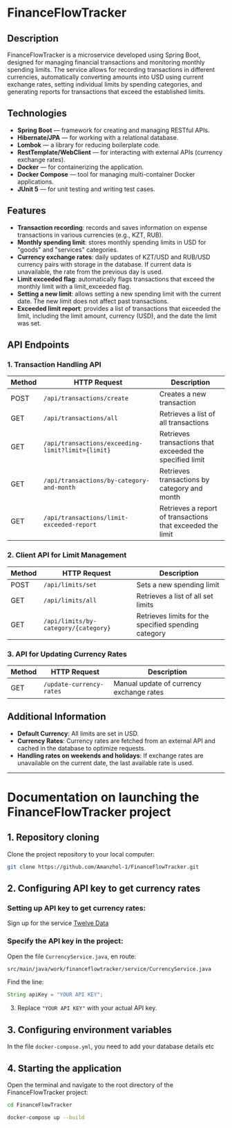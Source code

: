 # FinanceFlowTracker

## Description
FinanceFlowTracker is a microservice developed using Spring Boot, designed for managing financial transactions and monitoring monthly spending limits. The service allows for recording transactions in different currencies, automatically converting amounts into USD using current exchange rates, setting individual limits by spending categories, and generating reports for transactions that exceed the established limits.

## Technologies
- **Spring Boot** — framework for creating and managing RESTful APIs.
- **Hibernate/JPA** — for working with a relational database.
- **Lombok** — a library for reducing boilerplate code.
- **RestTemplate/WebClient** — for interacting with external APIs (currency exchange rates).
- **Docker** — for containerizing the application.
- **Docker Compose** — tool for managing multi-container Docker applications.
- **JUnit 5** — for unit testing and writing test cases.

## Features
- **Transaction recording**: records and saves information on expense transactions in various currencies (e.g., KZT, RUB).
- **Monthly spending limit**: stores monthly spending limits in USD for "goods" and "services" categories.
- **Currency exchange rates**: daily updates of KZT/USD and RUB/USD currency pairs with storage in the database. If current data is unavailable, the rate from the previous day is used.
- **Limit exceeded flag**: automatically flags transactions that exceed the monthly limit with a limit_exceeded flag.
- **Setting a new limit**: allows setting a new spending limit with the current date. The new limit does not affect past transactions.
- **Exceeded limit report**: provides a list of transactions that exceeded the limit, including the limit amount, currency (USD), and the date the limit was set.

## API Endpoints

### 1. Transaction Handling API
| Method | HTTP Request | Description |
|-------|-------------|----------|
| POST  | `/api/transactions/create` | Creates a new transaction |
| GET   | `/api/transactions/all` | Retrieves a list of all transactions |
| GET   | `/api/transactions/exceeding-limit?limit={limit}` | Retrieves transactions that exceeded the specified limit |
| GET   | `/api/transactions/by-category-and-month` | Retrieves transactions by category and month |
| GET   | `/api/transactions/limit-exceeded-report` | Retrieves a report of transactions that exceeded the limit |

### 2. Client API for Limit Management
| Method | HTTP Request | Description |
|-------|-------------|----------|
| POST  | `/api/limits/set` | Sets a new spending limit |
| GET   | `/api/limits/all` | Retrieves a list of all set limits |
| GET   | `/api/limits/by-category/{category}` | Retrieves limits for the specified spending category |

### 3. API for Updating Currency Rates
| Method | HTTP Request | Description |
|-------|-------------|----------|
| GET   | `/update-currency-rates` | Manual update of currency exchange rates |

## Additional Information
- **Default Currency**: All limits are set in USD.
- **Currency Rates**: Currency rates are fetched from an external API and cached in the database to optimize requests.
- **Handling rates on weekends and holidays**: If exchange rates are unavailable on the current date, the last available rate is used.



----


# Documentation on launching the FinanceFlowTracker project
## 1. Repository cloning

Clone the project repository to your local computer:

```bash
git clone https://github.com/Amanzhol-1/FinanceFlowTracker.git
```

## 2. Configuring API key to get currency rates

### Setting up API key to get currency rates:
Sign up for the service [Twelve Data](https://www.twelvedata.com/) 

### Specify the API key in the project:
 Open the file `CurrencyService.java`, en route:
   ```bash
   src/main/java/work/financeflowtracker/service/CurrencyService.java
   ```

 Find the line:
   ```java
   String apiKey = "YOUR API KEY";
   ```

3. Replace `"YOUR API KEY"` with your actual API key.

## 3. Configuring environment variables

In the file `docker-compose.yml`, you need to add your database details etc

## 4. Starting the application

Open the terminal and navigate to the root directory of the FinanceFlowTracker project:

```bash
cd FinanceFlowTracker
```

```bash
docker-compose up --build
```
